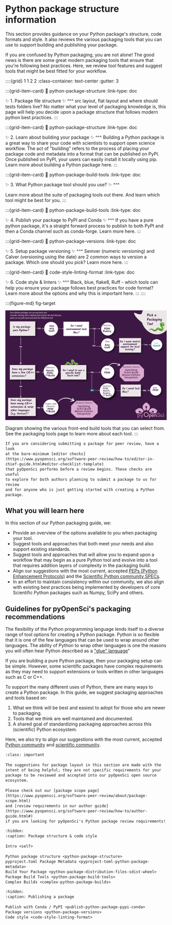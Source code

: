 # Python package structure information

This section provides guidance on your Python package's structure, code formats
and style. It also reviews the various packaging tools that you can use to
support building and publishing your package.

If you are confused by Python packaging, you are not alone! The good news is
there are some great modern packaging tools that ensure that you're following
best practices. Here, we review tool features and suggest tools that might be
best fitted for your workflow.

::::{grid} 1 1 2 2
:class-container: text-center
:gutter: 3

:::{grid-item-card}
:link: python-package-structure
:link-type: doc

✨ 1. Package file structure ✨
^^^
src layout, flat layout and where should tests folders live? No matter what your level of packaging knowledge is, this page will help you decide upon a package structure that follows modern python best practices.
:::

:::{grid-item-card}
:link: python-package-structure
:link-type: doc

✨ 2. Learn about building your package ✨
^^^
Building a Python package is a great way to share your code with scientists to support open science workflow. The act of "building" refers to the process of placing your package code and
metadata into a format that can be published on PyPI. Once published on PyPI, your users can easily install it locally using pip. Learn more about building a Python package here.
:::

:::{grid-item-card}
:link: python-package-build-tools
:link-type: doc

✨ 3. What Python package tool should you use? ✨
^^^

Learn more about the suite of packaging tools out there.
And learn which tool might be best for you.
:::

:::{grid-item-card}
:link: python-package-build-tools
:link-type: doc

✨ 4. Publish your package to PyPI and Conda ✨
^^^
If you have a pure python package, it's a straight forward
process to publish to both PyPI and then a Conda channel such as
conda-forge. Learn more here.
:::

:::{grid-item-card}
:link: python-package-versions
:link-type: doc

✨ 5. Setup package versioning ✨
^^^
Semver (numeric versioning) and Calver (versioning using the date) are 2
common ways to version a package. Which one should you pick? Learn more here.
:::

:::{grid-item-card}
:link: code-style-linting-format
:link-type: doc

✨ 6. Code style & linters ✨
^^^
Black, blue, flake8, Ruff - which tools can help you ensure your
package follows best practices for code format? Learn more about the options and why this is important here.
:::
::::

:::{figure-md} fig-target

<img src="../images/python-package-tools-decision-tree.png" alt="Figure showing a decision tree with the various packaging tool front-end and back-end options." width="700px">

Diagram showing the various front-end build tools that you can select from.
See the packaging tools page to learn more about each tool.
:::

```{note}
If you are considering submitting a package for peer review, have a look
at the bare-minimum [editor checks](https://www.pyopensci.org/software-peer-review/how-to/editor-in-chief-guide.html#editor-checklist-template)
that pyOpenSci performs before a review begins. These checks are useful
to explore for both authors planning to submit a package to us for review
and for anyone who is just getting started with creating a Python package.
```

## What you will learn here

In this section of our Python packaging guide, we:

- Provide an overview of the options available to you when packaging your
  tool.
- Suggest tools and approaches that both meet your needs and also support
  existing standards.
- Suggest tools and approaches that will allow you to expand upon a workflow
  that may begin as a pure Python tool and evolve into a tool that requires
  addition layers of complexity in the packaging build.
- Align our suggestions with the most current, accepted
  [PEPs (Python Enhancement Protocols)](https://peps.python.org/pep-0000/)
  and the [Scientific Python community SPECs](https://scientific-python.org/specs/).
- In an effort to maintain consistency within our community, we also align
  with existing best practices being implemented by developers of core
  Scientific Python packages such as Numpy, SciPy and others.

## Guidelines for pyOpenSci's packaging recommendations

<!-- Might belong on the LANDING page for this entire guide?-->

The flexibility of the Python programming language lends itself to a diverse
range of tool options for creating a Python package. Python is so flexible that
it is one of the few languages that can be used to wrap around other languages.
The ability of Python to wrap other languages is one the reasons you will often
hear Python described as a ["glue" language](https://numpy.org/doc/stable/user/c-info.python-as-glue.html)"

If you are building a pure Python package, then your packaging setup can be
simple. However, some scientific packages have complex requirements as they may
need to support extensions or tools written in other languages such as C or C++.

To support the many different uses of Python, there are many ways to create a
Python package. In this guide, we suggest packaging approaches and tools based on:

1. What we think will be best and easiest to adopt for those who are newer to
   packaging.
2. Tools that we think are well maintained and documented.
3. A shared goal of standardizing packaging approaches across this (scientific)
   Python ecosystem.

Here, we also try to align our suggestions with the most current, accepted
[Python community](https://packaging.python.org/en/latest/) and [scientific community](https://scientific-python.org/specs/).

```{admonition} Suggestions in this guide are not pyOpenSci review requirements
:class: important

The suggestions for package layout in this section are made with the
intent of being helpful; they are not specific requirements for your
package to be reviewed and accepted into our pyOpenSci open source ecosystem.

Please check out our [package scope page](https://www.pyopensci.org/software-peer-review/about/package-scope.html)
and [review requirements in our author guide](https://www.pyopensci.org/software-peer-review/how-to/author-guide.html#)
if you are looking for pyOpenSci's Python package review requirements!
```

```{toctree}
:hidden:
:caption: Package structure & code style

Intro <self>

Python package structure <python-package-structure>
pyproject.toml Package Metadata <pyproject-toml-python-package-metadata>
Build Your Package <python-package-distribution-files-sdist-wheel>
Package Build Tools <python-package-build-tools>
Complex Builds <complex-python-package-builds>
```

```{toctree}
:hidden:
:caption: Publishing a package

Publish with Conda / PyPI <publish-python-package-pypi-conda>
Package versions <python-package-versions>
Code style <code-style-linting-format>

```
